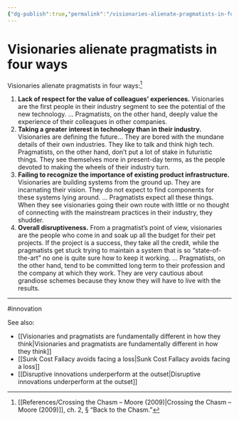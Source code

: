```yaml
---
{"dg-publish":true,"permalink":"/visionaries-alienate-pragmatists-in-four-ways/"}
---
```



# Visionaries alienate pragmatists in four ways

Visionaries alienate pragmatists in four ways:[^1]

1. **Lack of respect for the value of colleagues’ experiences.** Visionaries are the first people in their industry segment to see the potential of the new technology. … Pragmatists, on the other hand, deeply value the experience of their colleagues in other companies.
2. **Taking a greater interest in technology than in their industry.** Visionaries are defining the future… They are bored with the mundane details of their own industries. They like to talk and think high tech. Pragmatists, on the other hand, don’t put a lot of stake in futuristic things. They see themselves more in present-day terms, as the people devoted to making the wheels of their industry turn.
3. **Failing to recognize the importance of existing product infrastructure.** Visionaries are building systems from the ground up. They are incarnating their vision. They do not expect to find components for these systems lying around. … Pragmatists expect all these things. When they see visionaries going their own route with little or no thought of connecting with the mainstream practices in their industry, they shudder.
4. **Overall disruptiveness.** From a pragmatist’s point of view, visionaries are the people who come in and soak up all the budget for their pet projects. If the project is a success, they take all the credit, while the pragmatists get stuck trying to maintain a system that is so “state-of-the-art” no one is quite sure how to keep it working. … Pragmatists, on the other hand, tend to be committed long term to their profession and the company at which they work. They are very cautious about grandiose schemes because they know they will have to live with the results.


---
#innovation 

See also:
 - [[Visionaries and pragmatists are fundamentally different in how they think\|Visionaries and pragmatists are fundamentally different in how they think]]
 - [[Sunk Cost Fallacy avoids facing a loss\|Sunk Cost Fallacy avoids facing a loss]]
 - [[Disruptive innovations underperform at the outset\|Disruptive innovations underperform at the outset]]

[^1]: [[References/Crossing the Chasm – Moore (2009)\|Crossing the Chasm – Moore (2009)]], ch. 2, § “Back to the Chasm.”
